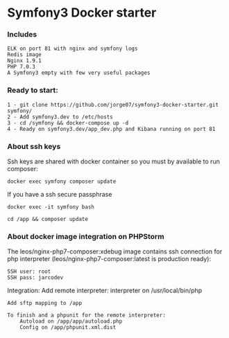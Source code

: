 Symfony3 Docker starter
===========

### Includes
    
    ELK on port 81 with nginx and symfony logs
    Redis image
    Nginx 1.9.1
    PHP 7.0.3
    A Symfony3 empty with few very useful packages
    

### Ready to start:
    
    1 - git clone https://github.com/jorge07/symfony3-docker-starter.git symfony/
    2 - Add symfony3.dev to /etc/hosts
    3 - cd /symfony && docker-compose up -d
    4 - Ready on symfony3.dev/app_dev.php and Kibana running on port 81
    
### About ssh keys

Ssh keys are shared with docker container so you must by available to run composer:
    
    docker exec symfony composer update
    
If you have a ssh secure passphrase

    docker exec -it symfony bash
    
    cd /app && composer update

### About docker image integration on PHPStorm

The leos/nginx-php7-composer:xdebug image contains ssh connection for php interpreter (leos/nginx-php7-composer:latest is production ready):
    
    SSH user: root
    SSH pass: jarcodev

Integration:
    Add remote interpreter:
        interpreter on /usr/local/bin/php

    Add sftp mapping to /app
    
    To finish and a phpunit for the remote interpreter:
        Autoload on /app/app/autoload.php
        Config on /app/phpunit.xml.dist
